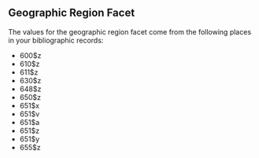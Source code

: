## Geographic Region Facet

The values for the geographic region facet come from the following places in your bibliographic records:

* 600$z
* 610$z
* 611$z
* 630$z
* 648$z
* 650$z
* 651$x
* 651$v
* 651$a
* 651$z
* 651$y
* 655$z
